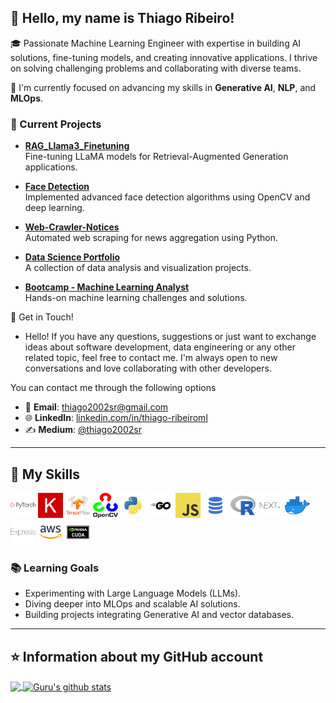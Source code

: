 ##  👋  Hello, my name is <strong>Thiago Ribeiro!</strong>

🎓 Passionate Machine Learning Engineer with expertise in building AI solutions, fine-tuning models, and creating innovative applications. I thrive on solving challenging problems and collaborating with diverse teams.

🌱 I'm currently focused on advancing my skills in **Generative AI**, **NLP**, and **MLOps**.


### 🔭 Current Projects
- **[RAG_Llama3_Finetuning](https://github.com/thiagoribeiro00/RAG_Llama3_Finetuning)**  
  Fine-tuning LLaMA models for Retrieval-Augmented Generation applications.

- **[Face Detection](https://github.com/thiagoribeiro00/Face_Detection)**  
  Implemented advanced face detection algorithms using OpenCV and deep learning.
  
- **[Web-Crawler-Notices](https://github.com/thiagoribeiro00/Web-Crawler-Notices)**  
  Automated web scraping for news aggregation using Python.
  
- **[Data Science Portfolio](https://github.com/thiagoribeiro00/Data-sciense-)**  
  A collection of data analysis and visualization projects.
  
- **[Bootcamp - Machine Learning Analyst](https://github.com/thiagoribeiro00/Bootcamp-Analista-de-Machine-Learning)**  
  Hands-on machine learning challenges and solutions.

💬 Get in Touch!
- Hello! If you have any questions, suggestions or just want to exchange ideas about software development, data engineering or any other related topic, feel free to contact me. I'm always open to new conversations and love collaborating with other developers.

You can contact me through the following options

- 📧 **Email**: thiago2002sr@gmail.com  
- 🌐 **LinkedIn**: [linkedin.com/in/thiago-ribeiroml](https://www.linkedin.com/in/thiago-ribeiroml/)  
- ✍️ **Medium**: [@thiago2002sr](https://medium.com/@thiago2002sr)

----

## 🚀 My Skills

<code><img height="40" src="https://raw.githubusercontent.com/github/explore/main/topics/pytorch/pytorch.png" alt="Pytorch"/></code>
<code><img height="40" src="https://raw.githubusercontent.com/github/explore/main/topics/keras/keras.png" alt="keras"/></code>
<code><img height="40" src="https://raw.githubusercontent.com/github/explore/main/topics/tensorflow/tensorflow.png" alt="tensorflow"/></code>
<code><img height="40" src="https://raw.githubusercontent.com/github/explore/main/topics/opencv/opencv.png" alt="opencv"/></code>
<code><img height="40" src="https://raw.githubusercontent.com/github/explore/main/topics/python/python.png" alt="python"/></code>
<code><img height="40" src="https://raw.githubusercontent.com/github/explore/main/topics/go/go.png" alt="go"/></code>
<code><img height="40" src="https://raw.githubusercontent.com/github/explore/main/topics/javascript/javascript.png" alt="javascript"/></code>
<code><img height="40" src="https://raw.githubusercontent.com/github/explore/main/topics/sql/sql.png" alt="sql"/></code>
<code><img height="40" src="https://raw.githubusercontent.com/github/explore/main/topics/r/r.png" alt="r"/></code>
<code><img height="40" src="https://raw.githubusercontent.com/github/explore/main/topics/nextjs/nextjs.png" alt="nextjs"/></code>
<code><img height="40" src="https://raw.githubusercontent.com/github/explore/main/topics/docker-image/docker-image.png" alt="docker"/></code>
<code><img height="40" src="https://raw.githubusercontent.com/github/explore/main/topics/express/express.png" alt="express"/></code>
<code><img height="40" src="https://raw.githubusercontent.com/github/explore/main/topics/aws/aws.png" alt="aws"/></code>
<code><img height="40" src="https://raw.githubusercontent.com/github/explore/main/topics/cuda/cuda.png" alt="cuda"/></code>

### 📚 Learning Goals

- Experimenting with Large Language Models (LLMs).  
- Diving deeper into MLOps and scalable AI solutions.  
- Building projects integrating Generative AI and vector databases.

---

## ⭐ Information about my GitHub account
<a href="https://github.com/thiagoribeiro00">
  <img align="center" src="https://github-readme-stats.vercel.app/api/top-langs/?username=thiagoribeiro00&theme=light&hide_langs_below=1" />
</a>
<a href="https://github.com/Thcataclismo">
 <img align="center" src="https://github-readme-stats.vercel.app/api?username=thiagoribeiro00&show_icons=true&theme=light&line_height=27" alt="Guru's github stats"/>
</a>
